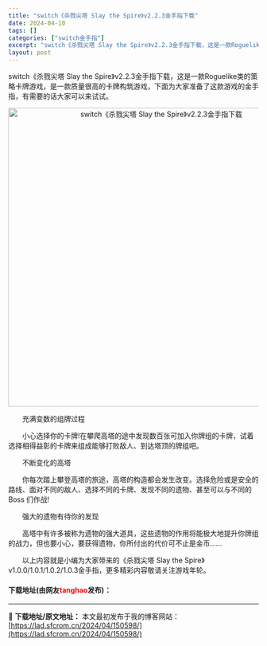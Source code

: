 ```yaml
---
title: "switch《杀戮尖塔 Slay the Spire》v2.2.3金手指下载"
date: 2024-04-10
tags: []
categories: ["switch金手指"]
excerpt: "switch《杀戮尖塔 Slay the Spire》v2.2.3金手指下载，这是一款Roguelike类的策略卡牌游戏，是一款质量很高的卡牌构筑游戏，下面为大家准备了这款游戏的金手指，有需要的话大家可以来试试。 　　充满变数的组牌过程 　　小心选择你的卡牌!在攀爬高塔的途中发现数百张可加入你牌组的&hellip;"
layout: post
---
```


 <p>switch《杀戮尖塔 Slay the Spire》v2.2.3金手指下载，这是一款Roguelike类的策略卡牌游戏，是一款质量很高的卡牌构筑游戏，下面为大家准备了这款游戏的金手指，有需要的话大家可以来试试。</p> <p align="center"><img align="" border="0" src="https://lad.sfcrom.cn/wp-content/uploads/2024/04/20240410_6615dd362fa49.webp" width="600" alt="switch《杀戮尖塔 Slay the Spire》v2.2.3金手指下载" /></p> <p>　　充满变数的组牌过程</p> <p>　　小心选择你的卡牌!在攀爬高塔的途中发现数百张可加入你牌组的卡牌，试着选择相得益彰的卡牌来组成能够打败敌人、到达塔顶的牌组吧。</p> <p>　　不断变化的高塔</p> <p>　　你每次踏上攀登高塔的旅途，高塔的构造都会发生改变。选择危险或是安全的路线、面对不同的敌人、选择不同的卡牌、发现不同的遗物、甚至可以与不同的 Boss 们作战!</p> <p>　　强大的遗物有待你的发现</p> <p>　　高塔中有许多被称为遗物的强大道具，这些遗物的作用将能极大地提升你牌组的战力，但也要小心，要获得遗物，你所付出的代价可不止是金币&hellip;&hellip;</p> <p>　　以上内容就是小编为大家带来的《杀戮尖塔 Slay the Spire》v1.0.0/1.0.1/1.0.2/1.0.3金手指，更多精彩内容敬请关注游戏年轮。</p> <p><h4>下载地址(由网友<font color="red">tanghao</font>发布)：</h4></p> 

---
📖 **下载地址/原文地址：** 本文最初发布于我的博客网站：[https://lad.sfcrom.cn/2024/04/150598/](https://lad.sfcrom.cn/2024/04/150598/)
